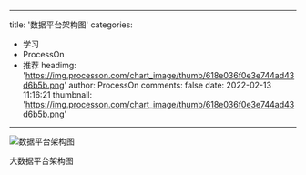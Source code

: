 
---
title: '数据平台架构图'
categories: 
 - 学习
 - ProcessOn
 - 推荐
headimg: 'https://img.processon.com/chart_image/thumb/618e036f0e3e744ad43d6b5b.png'
author: ProcessOn
comments: false
date: 2022-02-13 11:16:21
thumbnail: 'https://img.processon.com/chart_image/thumb/618e036f0e3e744ad43d6b5b.png'
---

<div>   
<img class="thumb" alt="数据平台架构图" src="https://img.processon.com/chart_image/thumb/618e036f0e3e744ad43d6b5b.png" referrerpolicy="no-referrer">
<p>大数据平台架构图</p>  
</div>
            